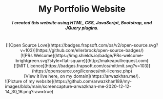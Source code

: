 <h1 align="center">My Portfolio Website</h1>
<h5 align="center">I created this website using HTML, CSS, JavaScript, Bootstrap, and JQuery plugins.</h5>
<br/>
<div align="center">
  [![Open Source Love](https://badges.frapsoft.com/os/v2/open-source.svg?v=103)](https://github.com/ellerbrock/open-source-badges/) <br>
  [![PRs Welcome](https://img.shields.io/badge/PRs-welcome-brightgreen.svg?style=flat-square)](http://makeapullrequest.com) <br>
  [![MIT Licence](https://badges.frapsoft.com/os/mit/mit.svg?v=103)](https://opensource.org/licenses/mit-license.php) <br>
  <!--[View it live here, on digital ocean app ]()-->
  [View it live here, on my domain](https://arwazkhan.me/). <br>
</div>
![Picture of my website](https://github.com/arwazkhan189/my-images/blob/main/screencapture-arwazkhan-me-2020-12-12-14_30_16.png?raw=true)
<br/>
